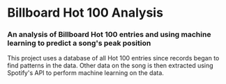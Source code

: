 # Billboard Hot 100 Analysis
### An analysis of Billboard Hot 100 entries and using machine learning to predict a song's peak position

This project uses a database of all Hot 100 entries since records began to find patterns in the data. Other data on the song is then extracted
using Spotify's API to perform machine learning on the data.
